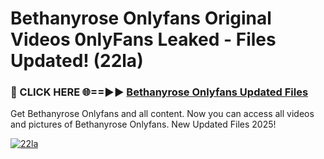 # Bethanyrose Onlyfans Original Videos 0nlyFans Leaked - Files Updated! (22la)

<h3>🔴 CLICK HERE 🌐==►► <a href="https://tinyurl.com/ehrbuxhb" rel="nofollow">Bethanyrose Onlyfans Updated Files</a></h3>

Get Bethanyrose Onlyfans and all content. Now you can access all videos and pictures of Bethanyrose Onlyfans. New Updated Files 2025!

[![22la](https://i.imgur.com/lVYEuWS.gif)](https://tinyurl.com/ehrbuxhb)

